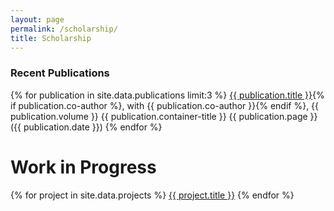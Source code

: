 ```yaml
---
layout: page
permalink: /scholarship/
title: Scholarship
---
```

<!-- Recent Publications -->
### Recent Publications
{% for publication in site.data.publications limit:3 %}
<a href="{{ site.baseurl }}/assets/publications/{{ publication.pdf }}" target="_blank">{{ publication.title }}</a>{% if publication.co-author %}, with {{ publication.co-author }}{% endif %}, {{ publication.volume }} {{ publication.container-title }} {{ publication.page }} ({{ publication.date }})
{% endfor %}



<!-- Work in Progress -->
# Work in Progress

{% for project in site.data.projects %}
<a href="{{ project.osf }}">{{ project.title }}</a>
{% endfor %}



